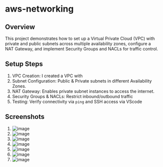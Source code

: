 # aws-networking

## Overview
This project demonstrates how to set up a Virtual Private Cloud (VPC) with private and public subnets across multiple availability zones, configure a NAT Gateway, and implement Security Groups and NACLs for traffic control.

## Setup Steps
1. VPC Creation: I created a VPC with 
2. Subnet Configuration: Public & Private subnets in different Availability Zones.
3. NAT Gateway: Enables private subnet instances to access the internet.
4. Security Groups & NACLs: Restrict inbound/outbound traffic 
5. Testing: Verify connectivity via `ping` and SSH access via VScode


  ## Screenshots 
1. ![image](https://github.com/user-attachments/assets/b4bdc417-aa40-45e1-8ba2-56c1254d5af5)
2. ![image](https://github.com/user-attachments/assets/9d5219ea-b0cd-44ea-a418-f52fc1201cf8)
3. ![image](https://github.com/user-attachments/assets/c8558ad7-dc70-4523-b640-61f8d9859c7a)
4. ![image](https://github.com/user-attachments/assets/0fd59a62-fc81-4cb8-b83f-e6996c0a4748)
5. ![image](https://github.com/user-attachments/assets/98bed9ad-242d-45c9-9168-a47a878f6a1f)
6. ![image](https://github.com/user-attachments/assets/7abc2933-3420-45cf-ac28-c3a0c720baec)
7. ![image](https://github.com/user-attachments/assets/9445f99e-032f-44b5-b4ba-08d7dd124a0c)

